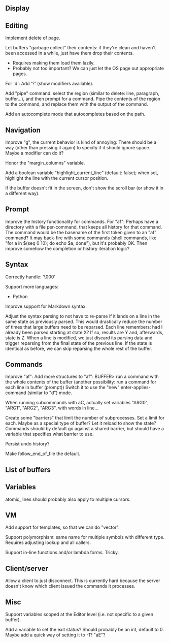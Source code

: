 ## Display

## Editing

Implement delete of page.

Let buffers "garbage collect" their contents: if they're clean and haven't been accessed in a while, just have them drop their contents.
  - Requires making them load them lazily.
  - Probably not too important? We can just let the OS page out appropriate pages.

For 'd': Add '?' (show modifiers available).

Add "pipe" command: select the region (similar to delete: line, paragraph, buffer...), and then prompt for a command. Pipe the contents of the region to the command, and replace them with the output of the command.

Add an autocomplete mode that autocompletes based on the path.

## Navigation

Improve "g", the current behavior is kind of annoying:
  There should be a way (other than pressing it again) to specify if it should ignore space.  Maybe a modifier can do it?

Honor the "margin_columns" variable.

Add a boolean variable "highlight_current_line" (default: false); when set, highlight the line with the current cursor position.

If the buffer doesn't fit in the screen, don't show the scroll bar (or show it in a different way).

## Prompt

Improve the history functionality for commands.
  For "af": Perhaps have a directory with a file per-command, that keeps all history for that command.
    The command would be the basename of the first token given to an "af" command?
    It may back-fire with some commands (shell commands, like "for a in $(seq 0 10); do echo $a; done"), but it's probably OK.
    Then improve somehow the completion or history iteration logic?

## Syntax

Correctly handle: '\000'

Support more languages:
  - Python

Improve support for Markdown syntax.

Adjust the syntax parsing to not have to re-parse if it lands on a line in the same state as previously parsed.
  This would drastically reduce the number of times that large buffers need to be reparsed.
  Each line remembers: had I already been parsed starting at state X? If so, results are Y and, afterwards, state is Z.
  When a line is modified, we just discard its parsing data and trigger reparsing from the final state of the previous line.
    If the state is identical as before, we can skip reparsing the whole rest of the buffer.

## Commands

Improve "af":
  Add more structures to "af":
    BUFFER> run a command with the whole contents of the buffer
      (another possibility: run a command for each line in buffer (prompt))
  Switch it to use the "new" enter-applies-command (similar to "d") mode.

When running subcommands with aC, actually set variables "ARG0", "ARG1", "ARG2", "ARG3", with words in line...

Create some "barriers" that limit the number of subprocesses.  Set a limit for each.  Maybe as a special type of buffer?  Let it reload to show the state?
  Commands should by default go against a shared barrier, but should have a variable that specifies what barrier to use.

Persist undo history?

Make follow_end_of_file the default.

## List of buffers

## Variables

atomic_lines should probably also apply to multiple cursors.

## VM

Add support for templates, so that we can do "vector<string>".

Support polymorphism: same name for multiple symbols with different type.
  Requires adjusting lookup and all callers.

Support in-line functions and/or lambda forms. Tricky.

## Client/server

Allow a client to just disconnect.
  This is currently hard because the server doesn't know which client issued the commands it processes.

## Misc

Support variables scoped at the Editor level (i.e. not specific to a given buffer).

Add a variable to set the exit status?
  Should probably be an int, default to 0.
  Maybe add a quick way of setting it to -1? "aE"?
